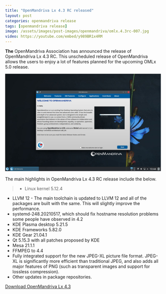 ```yaml
---
title: "OpenMandriva Lx 4.3 RC released"
layout: post
categories: openmandriva release
tags: [openmandriva release]
image: /assets/images/post-images/openmandriva/omlx.4.3rc-007.jpg
video: https://youtube.com/embed/y989BR1x4RM 
---
```


**The** OpenMandriva Association has announced the release of OpenMandriva Lx 4.3 RC. This unscheduled release of OpenMandriva allows the users to enjoy a lot of features planned for the upcoming OMLx 5.0 release.

![Preview of OpenMandriva Lx 4.3 Desktop - Latte Dock mode](/assets/images/post-images/openmandriva/omlx.4.3rc-007.jpg)

The main highlights in OpenMandriva Lx 4.3 RC release include the below.
> - Linux kernel 5.12.4
- LLVM 12 - The main toolchain is updated to LLVM 12 and all of the packages are built with the same. This will slightly improve the performance.
- systemd-248.20210517, which should fix hostname resolution problems some people have observed in 4.2
- KDE Plasma desktop 5.21.5
- KDE Frameworks 5.82.0
- KDE Gear 21.04.1
- Qt 5.15.3 with all patches proposed by KDE
- Mesa 21.1.1
- FFMPEG to 4.4
- Fully integrated support for the new JPEG-XL picture file format. JPEG-XL is significantly more efficient than traditional JPEG, and also adds all major features of PNG (such as transparent images and support for lossless compression).
- Other updates in package repositories.

<a href="https://sourceforge.net/projects/openmandriva/files/release/4.3/" class="download">Download OpenMandriva Lx 4.3</a>